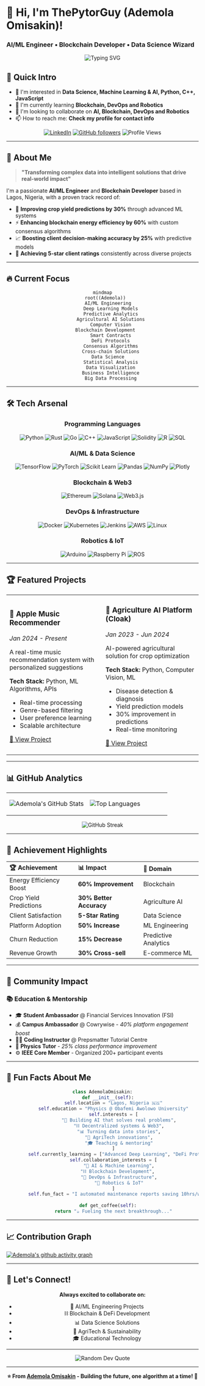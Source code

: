 # 🚀 Hi, I'm ThePytorGuy (Ademola Omisakin)! 
### AI/ML Engineer • Blockchain Developer • Data Science Wizard

<div align="center">
  <img src="https://readme-typing-svg.herokuapp.com?font=Fira+Code&duration=3000&pause=1000&color=00F7FF&center=true&vCenter=true&multiline=true&width=600&height=100&lines=AI+%26+Machine+Learning+Engineer;Blockchain+Developer+%7C+Python+%7C+Rust+%7C+Go;Turning+Data+into+Intelligence+%F0%9F%A7%A0;Building+the+Future+with+Code+%E2%9A%A1" alt="Typing SVG" />
</div>

## 👋 Quick Intro

- 👀 I'm interested in **Data Science, Machine Learning & AI, Python, C++, JavaScript**
- 🌱 I'm currently learning **Blockchain, DevOps and Robotics**
- 💞️ I'm looking to collaborate on **AI, Blockchain, DevOps and Robotics**
- 📫 How to reach me: **Check my profile for contact info**

<div align="center">
  
[![LinkedIn](https://img.shields.io/badge/LinkedIn-0077B5?style=for-the-badge&logo=linkedin&logoColor=white)](https://linkedin.com/in/ademola-omisakin)
[![GitHub followers](https://img.shields.io/github/followers/aoluwar?label=Follow&style=social)](https://github.com/aoluwar)
![Profile Views](https://komarev.com/ghpvc/?username=aoluwar&color=blueviolet&style=for-the-badge)

</div>

---

## 🎯 About Me

> **"Transforming complex data into intelligent solutions that drive real-world impact"**

I'm a passionate **AI/ML Engineer** and **Blockchain Developer** based in Lagos, Nigeria, with a proven track record of:
- 🌾 **Improving crop yield predictions by 30%** through advanced ML systems
- ⚡ **Enhancing blockchain energy efficiency by 60%** with custom consensus algorithms  
- 📈 **Boosting client decision-making accuracy by 25%** with predictive models
- 🎯 **Achieving 5-star client ratings** consistently across diverse projects

---

## 🔥 Current Focus

<div align="center">

```mermaid
mindmap
  root((Ademola))
    AI/ML Engineering
      Deep Learning Models
      Predictive Analytics
      Agricultural AI Solutions
      Computer Vision
    Blockchain Development  
      Smart Contracts
      DeFi Protocols
      Consensus Algorithms
      Cross-chain Solutions
    Data Science
      Statistical Analysis
      Data Visualization
      Business Intelligence
      Big Data Processing
```

</div>

---

## 🛠️ Tech Arsenal

<div align="center">

### **Programming Languages**
![Python](https://img.shields.io/badge/Python-3776AB?style=for-the-badge&logo=python&logoColor=white)
![Rust](https://img.shields.io/badge/Rust-000000?style=for-the-badge&logo=rust&logoColor=white)
![Go](https://img.shields.io/badge/Go-00ADD8?style=for-the-badge&logo=go&logoColor=white)
![C++](https://img.shields.io/badge/C++-00599C?style=for-the-badge&logo=c%2B%2B&logoColor=white)
![JavaScript](https://img.shields.io/badge/JavaScript-F7DF1E?style=for-the-badge&logo=javascript&logoColor=black)
![Solidity](https://img.shields.io/badge/Solidity-363636?style=for-the-badge&logo=solidity&logoColor=white)
![R](https://img.shields.io/badge/R-276DC3?style=for-the-badge&logo=r&logoColor=white)
![SQL](https://img.shields.io/badge/SQL-336791?style=for-the-badge&logo=postgresql&logoColor=white)

### **AI/ML & Data Science**
![TensorFlow](https://img.shields.io/badge/TensorFlow-FF6F00?style=for-the-badge&logo=tensorflow&logoColor=white)
![PyTorch](https://img.shields.io/badge/PyTorch-EE4C2C?style=for-the-badge&logo=pytorch&logoColor=white)
![Scikit Learn](https://img.shields.io/badge/scikit_learn-F7931E?style=for-the-badge&logo=scikit-learn&logoColor=white)
![Pandas](https://img.shields.io/badge/Pandas-2C2D72?style=for-the-badge&logo=pandas&logoColor=white)
![NumPy](https://img.shields.io/badge/Numpy-777BB4?style=for-the-badge&logo=numpy&logoColor=white)
![Plotly](https://img.shields.io/badge/Plotly-239120?style=for-the-badge&logo=plotly&logoColor=white)

### **Blockchain & Web3**
![Ethereum](https://img.shields.io/badge/Ethereum-3C3C3D?style=for-the-badge&logo=ethereum&logoColor=white)
![Solana](https://img.shields.io/badge/Solana-9945FF?style=for-the-badge&logo=solana&logoColor=white)
![Web3.js](https://img.shields.io/badge/Web3.js-F16822?style=for-the-badge&logo=web3.js&logoColor=white)

### **DevOps & Infrastructure**
![Docker](https://img.shields.io/badge/Docker-2CA5E0?style=for-the-badge&logo=docker&logoColor=white)
![Kubernetes](https://img.shields.io/badge/Kubernetes-326ce5?style=for-the-badge&logo=kubernetes&logoColor=white)
![Jenkins](https://img.shields.io/badge/Jenkins-D24939?style=for-the-badge&logo=jenkins&logoColor=white)
![AWS](https://img.shields.io/badge/AWS-232F3E?style=for-the-badge&logo=amazon-aws&logoColor=white)
![Linux](https://img.shields.io/badge/Linux-FCC624?style=for-the-badge&logo=linux&logoColor=black)

### **Robotics & IoT**
![Arduino](https://img.shields.io/badge/Arduino-00979D?style=for-the-badge&logo=arduino&logoColor=white)
![Raspberry Pi](https://img.shields.io/badge/Raspberry%20Pi-C51A4A?style=for-the-badge&logo=raspberry-pi&logoColor=white)
![ROS](https://img.shields.io/badge/ROS-22314E?style=for-the-badge&logo=ros&logoColor=white)

</div>

---

## 🏆 Featured Projects

<div align="center">

<table>
<tr>
<td width="50%">

### 🎵 **Apple Music Recommender**
*Jan 2024 - Present*

A real-time music recommendation system with personalized suggestions

**Tech Stack:** Python, ML Algorithms, APIs
- Real-time processing
- Genre-based filtering  
- User preference learning
- Scalable architecture

[🔗 View Project](https://github.com/aoluwar/Apple-music-Recommender)

</td>
<td width="50%">

### 🌾 **Agriculture AI Platform (Cloak)**  
*Jan 2023 - Jun 2024*

AI-powered agricultural solution for crop optimization

**Tech Stack:** Python, Computer Vision, ML
- Disease detection & diagnosis
- Yield prediction models
- 30% improvement in predictions
- Real-time monitoring

[🔗 View Project](https://github.com/aoluwar/Agriculture-AI-platform)

</td>
</tr>
</table>

</div>

---

## 📊 GitHub Analytics

<div align="center">
  
<table>
<tr>
<td width="50%">

![Ademola's GitHub Stats](https://github-readme-stats.vercel.app/api?username=aoluwar&show_icons=true&theme=tokyonight&hide_border=true&count_private=true)

</td>
<td width="50%">

![Top Languages](https://github-readme-stats.vercel.app/api/top-langs/?username=aoluwar&theme=tokyonight&hide_border=true&layout=compact)

</td>
</tr>
</table>

![GitHub Streak](https://github-readme-streak-stats.herokuapp.com/?user=aoluwar&theme=tokyonight&hide_border=true)

</div>

---

## 🎯 Achievement Highlights

<div align="center">

| 🏆 **Achievement** | 📊 **Impact** | 🎯 **Domain** |
|:---|:---|:---|
| Energy Efficiency Boost | **60% Improvement** | Blockchain |
| Crop Yield Predictions | **30% Better Accuracy** | Agriculture AI |
| Client Satisfaction | **5-Star Rating** | Data Science |
| Platform Adoption | **50% Increase** | ML Engineering |
| Churn Reduction | **15% Decrease** | Predictive Analytics |
| Revenue Growth | **30% Cross-sell** | E-commerce ML |

</div>

---

## 🌟 Community Impact

### 📚 **Education & Mentorship**
- 🎓 **Student Ambassador** @ Financial Services Innovation (FSI)
- 💰 **Campus Ambassador** @ Cowrywise - *40% platform engagement boost*
- 👨‍💻 **Coding Instructor** @ Prepsmatter Tutorial Centre
- 🔬 **Physics Tutor** - *25% class performance improvement*
- ⚙️ **IEEE Core Member** - Organized 200+ participant events

---

## 🎨 Fun Facts About Me

<div align="center">

```python
class AdemolaOmisakin:
    def __init__(self):
        self.location = "Lagos, Nigeria 🇳🇬"
        self.education = "Physics @ Obafemi Awolowo University"
        self.interests = [
            "🤖 Building AI that solves real problems",
            "⛓️ Decentralized systems & Web3",
            "📊 Turning data into stories",
            "🌱 AgriTech innovations",
            "🎓 Teaching & mentoring"
        ]
        self.currently_learning = ["Advanced Deep Learning", "DeFi Protocols", "DevOps", "Robotics"]
        self.collaboration_interests = [
            "🤖 AI & Machine Learning",
            "⛓️ Blockchain Development", 
            "🚀 DevOps & Infrastructure",
            "🤖 Robotics & IoT"
        ]
        self.fun_fact = "I automated maintenance reports saving 10hrs/week! ⚡"
    
    def get_coffee(self):
        return "☕ Fueling the next breakthrough..."
```

</div>

---

## 📈 Contribution Graph

[![Ademola's github activity graph](https://github-readme-activity-graph.vercel.app/graph?username=aoluwar&theme=tokyo-night&hide_border=true)](https://github.com/aoluwar)

---

## 💬 Let's Connect!

<div align="center">

**Always excited to collaborate on:**
- 🤖 AI/ML Engineering Projects  
- ⛓️ Blockchain & DeFi Development
- 📊 Data Science Solutions
- 🌱 AgriTech & Sustainability
- 🎓 Educational Technology

---

<img src="https://quotes-github-readme.vercel.app/api?type=horizontal&theme=tokyonight" alt="Random Dev Quote"/>

---

**⭐ From [Ademola Omisakin](https://github.com/aoluwar) - Building the future, one algorithm at a time! 🚀**

</div>
